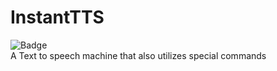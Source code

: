 # InstantTTS
![Badge](https://badgen.net/badge/instanttts/v1.0.0/blue?icon=github) <br>
A Text to speech machine that also utilizes special commands